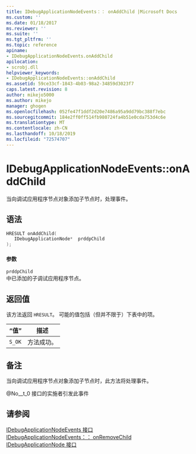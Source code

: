 ```yaml
---
title: IDebugApplicationNodeEvents：： onAddChild |Microsoft Docs
ms.custom: ''
ms.date: 01/18/2017
ms.reviewer: ''
ms.suite: ''
ms.tgt_pltfrm: ''
ms.topic: reference
apiname:
- IDebugApplicationNodeEvents.onAddChild
apilocation:
- scrobj.dll
helpviewer_keywords:
- IDebugApplicationNodeEvents::onAddChild
ms.assetid: 59ce33cf-1843-4b03-98a2-34859d3023f7
caps.latest.revision: 8
author: mikejo5000
ms.author: mikejo
manager: ghogen
ms.openlocfilehash: 052fe47f1ddf2d20e7486a95a9dd79bc388f7ebc
ms.sourcegitcommit: 184e2ff0ff514fb980724fa4b51e0cda753d4c6e
ms.translationtype: MT
ms.contentlocale: zh-CN
ms.lasthandoff: 10/18/2019
ms.locfileid: "72574707"
---
```

# <a name="idebugapplicationnodeeventsonaddchild"></a>IDebugApplicationNodeEvents::onAddChild
当向调试应用程序节点对象添加子节点时，处理事件。  
  
## <a name="syntax"></a>语法  
  
```cpp
HRESULT onAddChild(  
   IDebugApplicationNode*  prddpChild  
);  
```  
  
#### <a name="parameters"></a>参数  
 `prddpChild`  
 中已添加的子调试应用程序节点。  
  
## <a name="return-value"></a>返回值  
 该方法返回 `HRESULT`。 可能的值包括（但并不限于）下表中的项。  
  
|“值”|描述|  
|-----------|-----------------|  
|`S_OK`|方法成功。|  
  
## <a name="remarks"></a>备注  
 当向调试应用程序节点对象添加子节点时，此方法将处理事件。  
  
 @No__t_0 接口的实施者引发此事件  
  
## <a name="see-also"></a>请参阅  
 [IDebugApplicationNodeEvents 接口](../../winscript/reference/idebugapplicationnodeevents-interface.md)   
 [IDebugApplicationNodeEvents：： onRemoveChild](../../winscript/reference/idebugapplicationnodeevents-onremovechild.md)    
 [IDebugApplicationNode 接口](../../winscript/reference/idebugapplicationnode-interface.md)